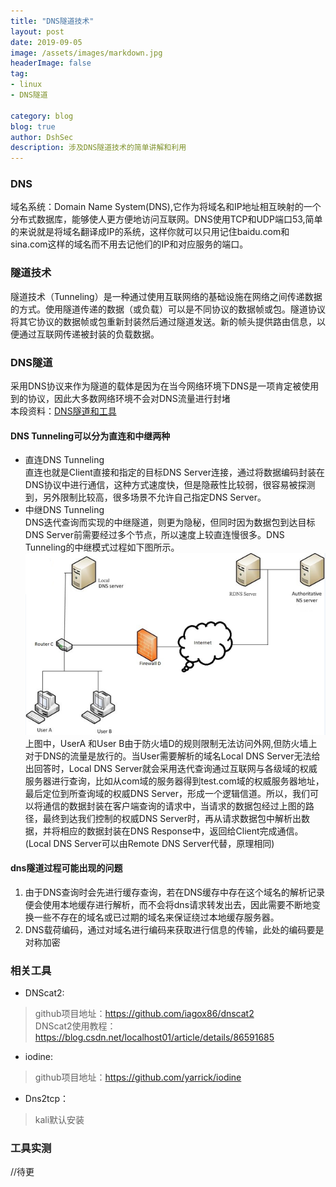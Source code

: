 ```yaml
---
title: "DNS隧道技术"
layout: post
date: 2019-09-05
image: /assets/images/markdown.jpg
headerImage: false
tag:
- linux
- DNS隧道

category: blog
blog: true
author: DshSec
description: 涉及DNS隧道技术的简单讲解和利用
---
```



### DNS

域名系统：Domain Name System(DNS),它作为将域名和IP地址相互映射的一个分布式数据库，能够使人更方便地访问互联网。DNS使用TCP和UDP端口53,简单的来说就是将域名翻译成IP的系统，这样你就可以只用记住baidu.com和sina.com这样的域名而不用去记他们的IP和对应服务的端口。  

### 隧道技术
 隧道技术（Tunneling）是一种通过使用互联网络的基础设施在网络之间传递数据的方式。使用隧道传递的数据（或负载）可以是不同协议的数据帧或包。隧道协议将其它协议的数据帧或包重新封装然后通过隧道发送。新的帧头提供路由信息，以便通过互联网传递被封装的负载数据。  
### DNS隧道
采用DNS协议来作为隧道的载体是因为在当今网络环境下DNS是一项肯定被使用到的协议，因此大多数网络环境不会对DNS流量进行封堵  
本段资料：[DNS隧道和工具](https://www.cnblogs.com/bonelee/p/7651746.html)   

#### DNS Tunneling可以分为直连和中继两种
+  直连DNS Tunneling     
直连也就是Client直接和指定的目标DNS Server连接，通过将数据编码封装在DNS协议中进行通信，这种方式速度快，但是隐蔽性比较弱，很容易被探测到，另外限制比较高，很多场景不允许自己指定DNS Server。  
+ 中继DNS Tunneling    
DNS迭代查询而实现的中继隧道，则更为隐秘，但同时因为数据包到达目标DNS Server前需要经过多个节点，所以速度上较直连慢很多。DNS Tunneling的中继模式过程如下图所示。    
![Full-width image](/assets/img/docs/DNStunnel/1.png)  
上图中，UserA 和User B由于防火墙D的规则限制无法访问外网,但防火墙上对于DNS的流量是放行的。当User需要解析的域名Local DNS Server无法给出回答时，Local DNS Server就会采用迭代查询通过互联网与各级域的权威服务器进行查询，比如从com域的服务器得到test.com域的权威服务器地址，最后定位到所查询域的权威DNS Server，形成一个逻辑信道。所以，我们可以将通信的数据封装在客户端查询的请求中，当请求的数据包经过上图的路径，最终到达我们控制的权威DNS Server时，再从请求数据包中解析出数据，并将相应的数据封装在DNS Response中，返回给Client完成通信。(Local DNS Server可以由Remote DNS Server代替，原理相同)  

#### dns隧道过程可能出现的问题   

 1. 由于DNS查询时会先进行缓存查询，若在DNS缓存中存在这个域名的解析记录便会使用本地缓存进行解析，而不会将dns请求转发出去，因此需要不断地变换一些不存在的域名或已过期的域名来保证绕过本地缓存服务器。   
 2. DNS载荷编码，通过对域名进行编码来获取进行信息的传输，此处的编码要是对称加密  

###  相关工具  
+ DNScat2:
 >github项目地址：https://github.com/iagox86/dnscat2  
 DNScat2使用教程：https://blog.csdn.net/localhost01/article/details/86591685  

+ iodine:
> github项目地址：https://github.com/yarrick/iodine  

+ Dns2tcp：
> kali默认安装

### 工具实测
//待更
